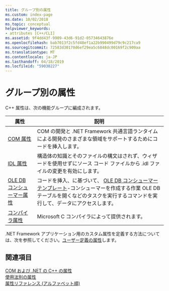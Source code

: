 ```yaml
---
title: グループ別の属性
ms.custom: index-page
ms.date: 10/02/2018
ms.topic: conceptual
helpviewer_keywords:
- attributes [C++/CLI]
ms.assetid: 9f4dd43f-9909-43d6-91d2-05734643876e
ms.openlocfilehash: bab7013f2c5fd48ef1a22b990499d79c9c217ca9
ms.sourcegitcommit: 72583d30170d6ef29ea5c6848dc00169f2c909aa
ms.translationtype: MT
ms.contentlocale: ja-JP
ms.lasthandoff: 04/18/2019
ms.locfileid: "59038227"
---
```

# <a name="attributes-by-group"></a>グループ別の属性

C++ 属性は、次の機能グループに編成されます。

|属性|説明|
|---------------|-----------------|
|[COM 属性](com-attributes.md)|COM の開発と .NET Framework 共通言語ランタイムによる開発のさまざまな領域をサポートするためにコードを挿入します。|
|[IDL 属性](idl-attributes.md)|構造体の知識とそのファイルの構文はされず、ウィザードを使用せずにソース コード ファイルから .idl ファイルの変更を有効にします。|
|[OLE DB コンシューマー属性](ole-db-consumer-attributes.md)|コードを挿入、に基づいて、 [OLE DB コンシューマー テンプレート](../../data/oledb/ole-db-consumer-templates-reference.md)-コンシューマーを作成する作業 OLE DB テーブルを開くなどのタスクを実行するコマンドを実行して、データにアクセスします。|
|[コンパイラ属性](compiler-attributes.md)|Microsoft C コンパイラによって提供されます。|

.NET Framework アプリケーション用のカスタム属性を定義する方法については、次を参照してください。[ユーザー定義の属性](../../extensions/user-defined-attributes-cpp-component-extensions.md)します。

## <a name="see-also"></a>関連項目

[COM および .NET の C++ の属性](cpp-attributes-com-net.md)<br/>
[使用法別の属性](attributes-by-usage.md)<br/>
[属性リファレンス (アルファベット順)](attributes-alphabetical-reference.md)